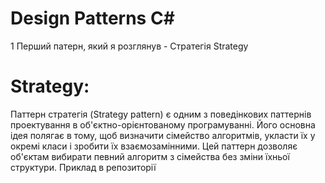 # Design Patterns C#

1 Перший патерн, який я розглянув - Стратегія Strategy

# Strategy:
Паттерн стратегія (Strategy pattern) є одним з поведінкових паттернів проектування в об'єктно-орієнтованому програмуванні. Його основна ідея полягає в тому, щоб визначити сімейство алгоритмів, укласти їх у окремі класи і зробити їх взаємозамінними. Цей паттерн дозволяє об'єктам вибирати певний алгоритм з сімейства без зміни їхньої структури.
Приклад в репозиторії
